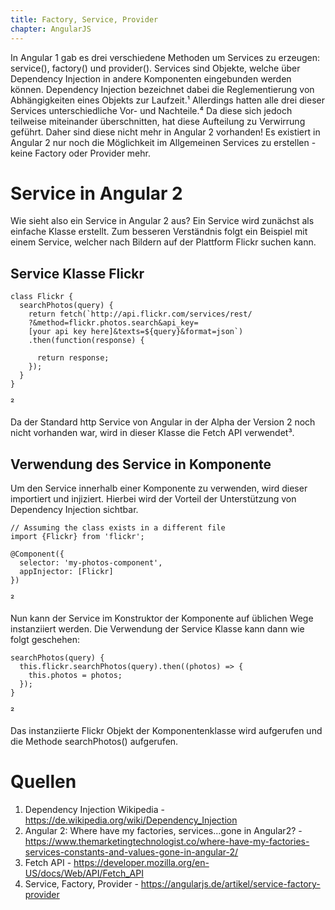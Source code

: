 ```yaml
---
title: Factory, Service, Provider
chapter: AngularJS
---
```


In Angular 1 gab es drei verschiedene Methoden um Services zu erzeugen: service(), factory() und 
provider(). Services sind Objekte, welche über Dependency Injection in andere Komponenten
eingebunden werden können. Dependency Injection bezeichnet dabei die Reglementierung von 
Abhängigkeiten eines Objekts zur Laufzeit.¹ Allerdings hatten alle drei dieser Services
unterschiedliche Vor- und Nachteile.⁴ Da diese sich jedoch teilweise miteinander überschnitten, hat
diese Aufteilung zu Verwirrung geführt. Daher sind diese nicht mehr in Angular 2 vorhanden!
Es existiert in Angular 2 nur noch die Möglichkeit im Allgemeinen Services zu erstellen - keine 
Factory oder Provider mehr.

# Service in Angular 2

Wie sieht also ein Service in Angular 2 aus? Ein Service wird zunächst als einfache Klasse erstellt.
Zum besseren Verständnis folgt ein Beispiel mit einem Service, welcher nach Bildern auf der
Plattform Flickr suchen kann. 

## Service Klasse Flickr

```
class Flickr {  
  searchPhotos(query) {
    return fetch(`http://api.flickr.com/services/rest/
	?&method=flickr.photos.search&api_key=
	[your api key here]&texts=${query}&format=json`)
	.then(function(response) {

      return response;
    });
  }
}
``` 
²

Da der Standard http Service von Angular in der Alpha der Version 2 noch nicht vorhanden war, wird in dieser
Klasse die Fetch API verwendet³. 

## Verwendung des Service in Komponente

Um den Service innerhalb einer Komponente zu verwenden, wird dieser importiert und injiziert.
Hierbei wird der Vorteil der Unterstützung von Dependency Injection sichtbar. 

```
// Assuming the class exists in a different file
import {Flickr} from 'flickr';

@Component({
  selector: 'my-photos-component',
  appInjector: [Flickr]
})
```
²

Nun kann der Service im Konstruktor der Komponente auf üblichen Wege instanziiert werden. Die 
Verwendung der Service Klasse kann dann wie folgt geschehen:

```
searchPhotos(query) {  
  this.flickr.searchPhotos(query).then((photos) => {
    this.photos = photos;
  });
}
```
²

Das instanziierte Flickr Objekt der Komponentenklasse wird aufgerufen und die Methode searchPhotos()
aufgerufen. 

# Quellen

1. Dependency Injection Wikipedia - https://de.wikipedia.org/wiki/Dependency_Injection
2. Angular 2: Where have my factories, services...gone in Angular2? - https://www.themarketingtechnologist.co/where-have-my-factories-services-constants-and-values-gone-in-angular-2/
3. Fetch API - https://developer.mozilla.org/en-US/docs/Web/API/Fetch_API
4. Service, Factory, Provider - https://angularjs.de/artikel/service-factory-provider
